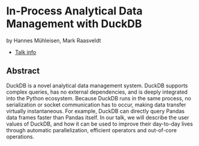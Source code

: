 # In-Process Analytical Data Management with DuckDB
by Hannes Mühleisen, Mark Raasveldt
* [Talk info](https://amsterdam2023.pydata.org/cfp/talk/U93EST/)
## Abstract
DuckDB is a novel analytical data management system. DuckDB supports complex queries, has no external dependencies, and is deeply integrated into the Python ecosystem. Because DuckDB runs in the same process, no serialization or socket communication has to occur, making data transfer virtually instantaneous. For example, DuckDB can directly query Pandas data frames faster than Pandas itself. In our talk, we will describe the user values of DuckDB, and how it can be used to improve their day-to-day lives through automatic parallelization, efficient operators and out-of-core operations.
